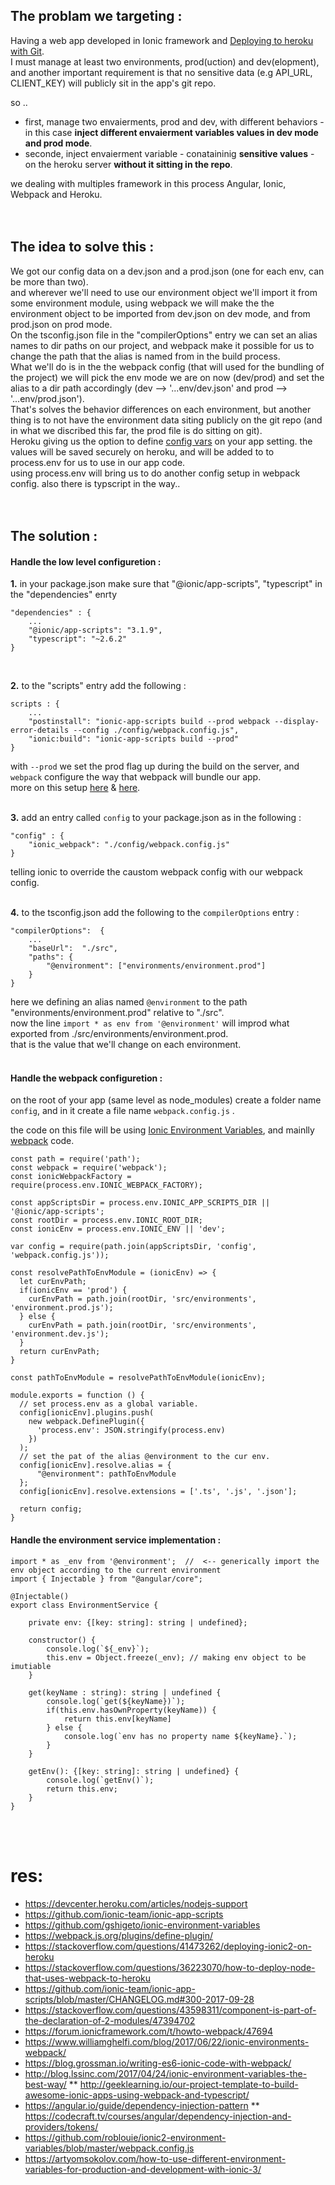 ## The problam we targeting :
Having a web app developed in Ionic framework and [Deploying to heroku with Git](https://devcenter.heroku.com/articles/git).<br>
I must manage at least two environments, prod(uction) and dev(elopment), and another important requirement is that no sensitive data (e.g API_URL, CLIENT_KEY) will publicly sit in the app's git repo.<br>

so .. <br>
* first, manage two envaierments, prod and dev, with different behaviors - in this case **inject different envaierment variables values in dev mode and prod mode**. <br>
* seconde, inject envaierment variable - conataininig **sensitive values** - on the heroku server **without it sitting in the repo**. <br>

we dealing with multiples framework in this process Angular, Ionic, Webpack and Heroku.
<br><br><br>

## The idea to solve this : 
We got our config data on a dev.json and a prod.json (one for each env, can be more than two). <br>
and wherever we'll need to use our environment object we'll import it from some environment module, 
using webpack we will make the the environment object to be imported from dev.json on dev mode, and from prod.json on prod mode.<br>
On the tsconfig.json file in the "compilerOptions" entry we can set an alias names to dir paths on our project, and webpack make it possible for us to change the path that the alias is named from in the build process. <br> 
What we'll do is in the the webpack config (that will used for the bundling of the project) we will pick the env mode we are on now (dev/prod) and set the alias to a dir path accordingly (dev --> '...env/dev.json' and prod --> '...env/prod.json'). <br>
That's solves the behavior differences on each environment, but another thing is to not have the environment data siting publicly on the git repo (and in what we discribed this far, the prod file is do sitting on git).<br> 
Heroku giving us the option to define [config vars](https://devcenter.heroku.com/articles/config-vars) on your app setting. the values will be saved securely on heroku, and will be added to to process.env for us to use in our app code. <br>
using process.env will bring us to do another config setup in webpack config. also there is typscript in the way.. 
<br><br><br>

## The solution :

#### Handle the low level configuretion : 

**1.** in your package.json make sure that "@ionic/app-scripts", "typescript" in the "dependencies" enrty <br>

    "dependencies" : {
        ... 
        "@ionic/app-scripts": "3.1.9", 
        "typescript": "~2.6.2" 
    } 
<br>

**2.** to the "scripts" entry add the following : <br>

    scripts : {
        ...
        "postinstall": "ionic-app-scripts build --prod webpack --display-error-details --config ./config/webpack.config.js",
        "ionic:build": "ionic-app-scripts build --prod"
    }

with `--prod` we set the prod flag up during the build on the server, and `webpack` configure the way that webpack will bundle our app. <br>
more on this setup [here](https://github.com/ionic-team/ionic-app-scripts#command-line-flags) & [here](https://docs.npmjs.com/misc/scripts#description).<br>
<br>

**3.** add an entry called `config` to your package.json as in the following : <br>

    "config" : {
        "ionic_webpack": "./config/webpack.config.js"
    }

telling ionic to override the caustom webpack config with our webpack config. <br>
<br>

**4.** to the tsconfig.json add the following to the `compilerOptions` entry : <br>

    "compilerOptions":  {
        ...
        "baseUrl":  "./src",
        "paths": {
            "@environment": ["environments/environment.prod"]
        }
    }
    
here we defining an alias named `@environment` to the path "environments/environment.prod" relative to "./src". <br>
now the line `import * as env from '@environment'` will improd what exported from ./src/environments/environment.prod. <br>
that is the value that we'll change on each environment.<br>
<br>

#### Handle the webpack configuretion :
on the root of your app (same level as node_modules) create a folder name `config`, and in it create a file name `webpack.config.js` .

the code on this file will be using [Ionic Environment Variables](https://github.com/ionic-team/ionic-app-scripts#ionic-environment-variables), and mainlly [webpack](https://webpack.js.org) code.
    
    const path = require('path');
    const webpack = require('webpack');
    const ionicWebpackFactory = require(process.env.IONIC_WEBPACK_FACTORY);
    
    const appScriptsDir = process.env.IONIC_APP_SCRIPTS_DIR || '@ionic/app-scripts';
    const rootDir = process.env.IONIC_ROOT_DIR;
    const ionicEnv = process.env.IONIC_ENV || 'dev';
    
    var config = require(path.join(appScriptsDir, 'config', 'webpack.config.js'));
    
    const resolvePathToEnvModule = (ionicEnv) => {
      let curEnvPath;
      if(ionicEnv == 'prod') {
        curEnvPath = path.join(rootDir, 'src/environments', 'environment.prod.js');
      } else {
        curEnvPath = path.join(rootDir, 'src/environments', 'environment.dev.js');
      }
      return curEnvPath;
    }
    
    const pathToEnvModule = resolvePathToEnvModule(ionicEnv);
    
    module.exports = function () {
      // set process.env as a global variable.
      config[ionicEnv].plugins.push(
        new webpack.DefinePlugin({
          'process.env': JSON.stringify(process.env)
        })
      );
      // set the pat of the alias @environment to the cur env. 
      config[ionicEnv].resolve.alias = {
          "@environment": pathToEnvModule
      };
      config[ionicEnv].resolve.extensions = ['.ts', '.js', '.json'];
      
      return config;
    }


#### Handle the environment service implementation :

    import * as _env from '@environment';  //  <-- generically import the env object according to the current environment
    import { Injectable } from "@angular/core";
    
    @Injectable()
    export class EnvironmentService {
    
        private env: {[key: string]: string | undefined};
        
        constructor() {
            console.log(`${_env}`);
            this.env = Object.freeze(_env); // making env object to be imutiable
        }
    
        get(keyName : string): string | undefined {
            console.log(`get(${keyName})`);
            if(this.env.hasOwnProperty(keyName)) {
                return this.env[keyName]
            } else {
                console.log(`env has no property name ${keyName}.`);
            }
        }
    
        getEnv(): {[key: string]: string | undefined} {
            console.log(`getEnv()`);
            return this.env;
        }
    }

<br><br>
# res: 
* https://devcenter.heroku.com/articles/nodejs-support
* https://github.com/ionic-team/ionic-app-scripts
* https://github.com/gshigeto/ionic-environment-variables
* https://webpack.js.org/plugins/define-plugin/
* https://stackoverflow.com/questions/41473262/deploying-ionic2-on-heroku
* https://stackoverflow.com/questions/36223070/how-to-deploy-node-that-uses-webpack-to-heroku
* https://github.com/ionic-team/ionic-app-scripts/blob/master/CHANGELOG.md#300-2017-09-28
* https://stackoverflow.com/questions/43598311/component-is-part-of-the-declaration-of-2-modules/47394702
* https://forum.ionicframework.com/t/howto-webpack/47694
* https://www.williamghelfi.com/blog/2017/06/22/ionic-environments-webpack/
* https://blog.grossman.io/writing-es6-ionic-code-with-webpack/
* http://blog.lssinc.com/2017/04/24/ionic-environment-variables-the-best-way/
** http://geeklearning.io/our-project-template-to-build-awesome-ionic-apps-using-webpack-and-typescript/
* https://angular.io/guide/dependency-injection-pattern
** https://codecraft.tv/courses/angular/dependency-injection-and-providers/tokens/
* https://github.com/roblouie/ionic2-environment-variables/blob/master/webpack.config.js
* https://artyomsokolov.com/how-to-use-different-environment-variables-for-production-and-development-with-ionic-3/
